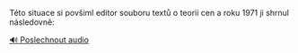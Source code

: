 
Této situace si povšiml editor souboru textů o teorii cen a roku 1971 ji shrnul následovně:

[🔊 Poslechnout audio](/data/7-paragraphs/audio/chapter_186/para_008-Tto-situace-si-poviml-editor-souboru-text-o-teo.mp3)
